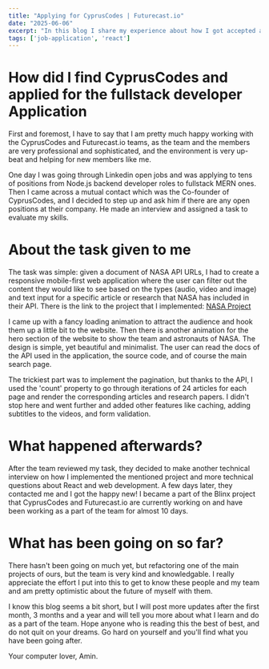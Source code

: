```yaml
---
title: "Applying for CyprusCodes | Futurecast.io"
date: "2025-06-06"
excerpt: "In this blog I share my experience about how I got accepted as a part of CyprusCodes"
tags: ['job-application', 'react']
---
```


# How did I find CyprusCodes and applied for the fullstack developer Application

First and foremost, I have to say that I am pretty much happy working with the CyprusCodes and Futurecast.io teams, as the team and the members are very professional and sophisticated, and the environment is very up-beat and helping for new members like me.

One day I was going through Linkedin open jobs and was applying to tens of positions from Node.js backend developer roles to fullstack MERN ones. Then I came across a mutual contact which was the Co-founder of CyprusCodes, and I decided to step up and ask him if there are any open positions at their company. He made an interview and assigned a task to evaluate my skills.

# About the task given to me

The task was simple: given a document of NASA API URLs, I had to create a responsive mobile-first web application where the user can filter out the content they would like to see based on the types (audio, video and image) and text input for a specific article or research that NASA has included in their API. There is the link to the project that I implemented: [NASA Project](https://aminesmaeili79.github.io/NASA-Project)

I came up with a fancy loading animation to attract the audience and hook them up a little bit to the website. Then there is another animation for the hero section of the website to show the team and astronauts of NASA. The design is simple, yet beautiful and minimalist. The user can read the docs of the API used in the application, the source code, and of course the main search page.

The trickiest part was to implement the pagination, but thanks to the API, I used the 'count' property to go through iterations of 24 articles for each page and render the corresponding articles and research papers. I didn't stop here and went further and added other features like caching, adding subtitles to the videos, and form validation.

# What happened afterwards?

After the team reviewed my task, they decided to make another technical interview on how I implemented the mentioned project and more technical questions about React and web development. A few days later, they contacted me and I got the happy new! I became a part of the Blinx project that CyprusCodes and Futurecast.io are currently working on and have been working as a part of the team for almost 10 days.

# What has been going on so far?

There hasn't been going on much yet, but refactoring one of the main projects of ours, but the team is very kind and knowledgable. I really appreciate the effort I put into this to get to know these people and my team and am pretty optimistic about the future of myself with them.

I know this blog seems a bit short, but I will post more updates after the first month, 3 months and a year and will tell you more about what I learn and do as a part of the team. Hope anyone who is reading this the best of best, and do not quit on your dreams. Go hard on yourself and you'll find what you have been going after.

Your computer lover, Amin.

